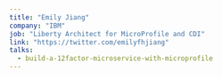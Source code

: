 ```yaml
---
title: "Emily Jiang"
company: "IBM"
job: "Liberty Architect for MicroProfile and CDI"
link: "https://twitter.com/emilyfhjiang"
talks:
  - build-a-12factor-microservice-with-microprofile
---
```

